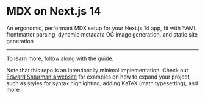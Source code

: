 # MDX on Next.js 14

An ergonomic, performant MDX setup for your Next.js 14 app, fit with YAML frontmatter parsing, dynamic metadata OG image generation, and static site generation

---

To learn more, follow along with [the guide](https://edward.so/notes/nextjs-mdx).

Note that this repo is an intentionally minimal implementation. Check out [Edward Shturman's website](https://edward.so) for examples on how to expand your project, such as styles for syntax highlighting, adding KaTeX (math typesetting), and more.
